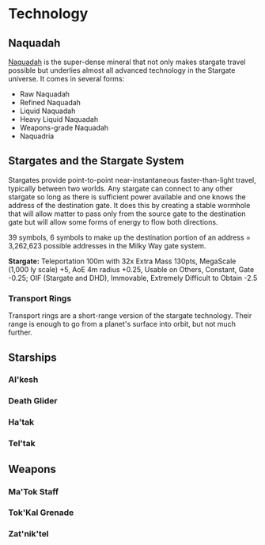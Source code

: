 # Technology

## Naquadah

[Naquadah](http://stargate.wikia.com/wiki/Naquadah) is the super-dense mineral that not only makes stargate travel possible but underlies almost all advanced technology in the Stargate universe. It comes in several forms:

* Raw Naquadah
* Refined Naquadah
* Liquid Naquadah
* Heavy Liquid Naquadah
* Weapons-grade Naquadah
* Naquadria

## Stargates and the Stargate System

Stargates provide point-to-point near-instantaneous faster-than-light travel, typically between two worlds. Any stargate can connect to any other stargate so long as there is sufficient power available and one knows the address of the destination gate. It does this by creating a stable wormhole that will allow matter to pass only from the source gate to the destination gate but will allow some forms of energy to flow both directions.

39 symbols, 6 symbols to make up the destination portion of an address = 3,262,623 possible addresses in the Milky Way gate system.

**Stargate:** Teleportation 100m with 32x Extra Mass 130pts, MegaScale (1,000 ly scale) +5, AoE 4m radius +0.25, Usable on Others, Constant, Gate -0.25; OIF (Stargate and DHD), Immovable, Extremely Difficult to Obtain -2.5

### Transport Rings

Transport rings are a short-range version of the stargate technology. Their range is enough to go from a planet's surface into orbit, but not much further.

## Starships

### Al'kesh

### Death Glider

### Ha'tak

### Tel'tak

## Weapons

### Ma'Tok Staff

### Tok'Kal Grenade

### Zat'nik'tel
